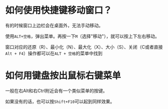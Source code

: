 # 如何使用快捷键移动窗口？

有的时候窗口上边栏会在桌面外，无法手动移动。

使用`ALT+空格`，弹出菜单。再按一下`M`（选择"移动"），就可以按上下左右移动。

窗口对应的还原（R）、最小化（N）、最大化（X）、大小（S）、关闭（C或者直接`Alt + F4`）操作都可以在`ALT + 空格`的菜单中找到

# 如何用键盘按出鼠标右键菜单

一般在右Alt和右Ctrl附近会有一个类似菜单的按键。

如果没有的话，也可以按`Shift+F10`可以起到同样效果。